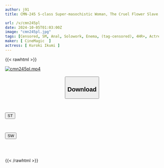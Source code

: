 ```yaml
---
author: j91
title: CMN-245 S-class Super-masochistic Woman, The Cruel Flower Slave, Yuuhi Nana, Complete 4 Hours

url: /v/cmn245pl
date: 2024-10-05T01:03:00Z
image: "cmn245pl.jpg"
tags: [Censored, SM, Anal, Solowork, Enema, (tag-censored), 4HR+, Actress Best	]
maker: [ CineMagic  ]
actress: [ Kuroki Ikumi ]
---
```



{{< rawhtml >}}

<div class="video" data-videoid="KwaqPogW9mU0xy2">
    <a href="javascript:;">
        <img src="/v/cmn245pl/cmn245pl.jpg" width="WIDTH" height="HEIGHT" alt="cmn245pl.mp4" loading="lazy">
    </a>
</div>

<script type="text/javascript" src="https://j91.asia/asset/on-demand-st.js"></script>

<br>
  <link rel="stylesheet" href="https://j91.asia/asset/bs5.css">
  
  <center>
  <button class="btn btn-primary" type="button" data-bs-toggle="collapse" data-bs-target=".multi-collapse" aria-expanded="false" aria-controls="multiCollapseExample1 multiCollapseExample2"><h2>Download</h2></button></center>
</p>
<div class="row">
  <div class="col">
    <div class="collapse multi-collapse" id="multiCollapseExample1">
      <div class="card card-body">
	      	      <br>
<div class="buttons">  
<p><a href="/v/cmn245pl/st.html" target="_blank"><button class="btn-hover color-3"><i class="fa fa-download"></i> ST</button></a></p></div>
    </div>
  </div>
</div>
  <div class="col">
    <div class="collapse multi-collapse" id="multiCollapseExample2">
      <div class="card card-body">
	      <br>
<div class="buttons">
<p><a href="/v/cmn245pl/sw.html" target="_blank"><button class="btn-hover color-2"><i class="fa fa-download"></i> SW</button></a></p></div>
<br><br>
      </div>
    </div>
  </div>
</div>

{{< /rawhtml >}}
